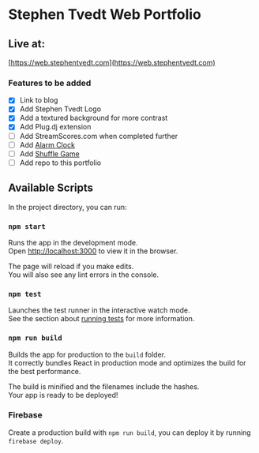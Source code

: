 # Stephen Tvedt Web Portfolio

## Live at:

[https://web.stephentvedt.com](https://web.stephentvedt.com)

### Features to be added

- [X] Link to blog
- [X] Add Stephen Tvedt Logo
- [X] Add a textured background for more contrast
- [X] Add Plug.dj extension
- [ ] Add StreamScores.com when completed further
- [ ] Add [Alarm Clock](https://github.com/stvedt/alarm-clock)
- [ ] Add [Shuffle Game](https://github.com/stvedt/shuffle-game)
- [ ] Add repo to this portfolio

## Available Scripts

In the project directory, you can run:

### `npm start`

Runs the app in the development mode.<br>
Open [http://localhost:3000](http://localhost:3000) to view it in the browser.

The page will reload if you make edits.<br>
You will also see any lint errors in the console.

### `npm test`

Launches the test runner in the interactive watch mode.<br>
See the section about [running tests](#running-tests) for more information.

### `npm run build`

Builds the app for production to the `build` folder.<br>
It correctly bundles React in production mode and optimizes the build for the best performance.

The build is minified and the filenames include the hashes.<br>
Your app is ready to be deployed!

### Firebase

Create a production build with `npm run build`, you can deploy it by running `firebase deploy`.
